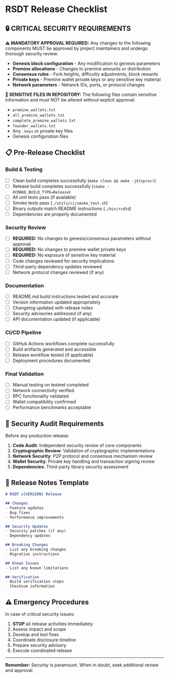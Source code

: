 # RSDT Release Checklist

## 🔒 CRITICAL SECURITY REQUIREMENTS

**⚠️ MANDATORY APPROVAL REQUIRED:**
Any changes to the following components MUST be approved by project maintainers and undergo thorough security review:

- **Genesis block configuration** - Any modification to genesis parameters
- **Premine allocations** - Changes to premine amounts or distribution  
- **Consensus rules** - Fork heights, difficulty adjustments, block rewards
- **Private keys** - Premine wallet private keys or any sensitive key material
- **Network parameters** - Network IDs, ports, or protocol changes

**🚨 SENSITIVE FILES IN REPOSITORY:**
The following files contain sensitive information and must NOT be altered without explicit approval:
- `premine_wallets.txt`
- `all_premine_wallets.txt` 
- `complete_premine_wallets.txt`
- `founder_wallets.txt`
- Any `.keys` or private key files
- Genesis configuration files

## 📋 Pre-Release Checklist

### Build & Testing
- [ ] Clean build completes successfully (`make clean && make -j$(nproc)`)
- [ ] Release build completes successfully (`cmake -DCMAKE_BUILD_TYPE=Release`)
- [ ] All unit tests pass (if available)
- [ ] Smoke tests pass (`./utils/ci/smoke_test.sh`)
- [ ] Binary outputs match README instructions (`./bin/rsdtd`)
- [ ] Dependencies are properly documented

### Security Review
- [ ] **REQUIRED:** No changes to genesis/consensus parameters without approval
- [ ] **REQUIRED:** No changes to premine wallet private keys
- [ ] **REQUIRED:** No exposure of sensitive key material
- [ ] Code changes reviewed for security implications
- [ ] Third-party dependency updates reviewed
- [ ] Network protocol changes reviewed (if any)

### Documentation
- [ ] README.md build instructions tested and accurate
- [ ] Version information updated appropriately  
- [ ] Changelog updated with release notes
- [ ] Security advisories addressed (if any)
- [ ] API documentation updated (if applicable)

### CI/CD Pipeline
- [ ] GitHub Actions workflows complete successfully
- [ ] Build artifacts generated and accessible
- [ ] Release workflow tested (if applicable)
- [ ] Deployment procedures documented

### Final Validation
- [ ] Manual testing on testnet completed
- [ ] Network connectivity verified
- [ ] RPC functionality validated
- [ ] Wallet compatibility confirmed
- [ ] Performance benchmarks acceptable

## 🔐 Security Audit Requirements

Before any production release:

1. **Code Audit**: Independent security review of core components
2. **Cryptographic Review**: Validation of cryptographic implementations
3. **Network Security**: P2P protocol and consensus mechanism review
4. **Wallet Security**: Private key handling and transaction signing review
5. **Dependencies**: Third-party library security assessment

## 📝 Release Notes Template

```markdown
# RSDT v[VERSION] Release

## Changes
- Feature updates
- Bug fixes
- Performance improvements

## Security Updates
- Security patches (if any)
- Dependency updates

## Breaking Changes
- List any breaking changes
- Migration instructions

## Known Issues
- List any known limitations

## Verification
- Build verification steps
- Checksum information
```

## ⚠️ Emergency Procedures

In case of critical security issues:

1. **STOP** all release activities immediately
2. Assess impact and scope
3. Develop and test fixes
4. Coordinate disclosure timeline
5. Prepare security advisory
6. Execute coordinated release

---

**Remember:** Security is paramount. When in doubt, seek additional review and approval.